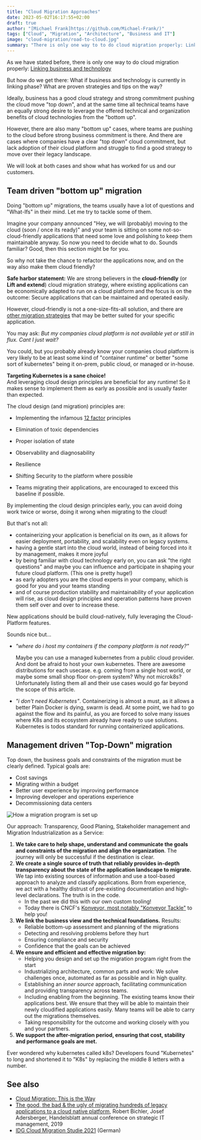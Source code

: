 ```yaml
---
title: "Cloud Migration Approaches"
date: 2023-05-02T16:17:55+02:00
draft: true
author: "[Michael Frank]https://github.com/Michael-Frank/)"
tags: ["Cloud", "Migration", "Architecture", "Business and IT"]
image: "cloud-migration/road-to-cloud.jpg"
summary: "There is only one way to to do cloud migration properly: Linking business and technology. But there are Bottom.up and Top-Down cases as well."
---
```


As we have stated before, there is only one way to do cloud migration properly: [Linking business and technology](https://blog.qaware.de/posts/cloud-migration-this-is-the-way/)

But how do we get there: What if business and technology is currently in linking phase? What are proven strategies and tips on the way?

Ideally, business has a good cloud strategy and strong commitment pushing the cloud move "top down", and at the same time all technical teams have an equally strong desire to leverage the offered technical and organization benefits of cloud technologies from the "bottom up".

However, there are also many "bottom up" cases, where teams are pushing to the cloud before strong business commitment is there.
And there are cases where companies have a clear "top down" cloud commitment, but lack adoption of their cloud platform and struggle to find a good strategy to move over their legacy landscape.

We will look at both cases and show what has worked for us and our customers.


## Team driven "bottom up" migration
Doing "bottom up" migrations, the teams usually have a lot of questions and "What-Ifs" in their mind. Let me try to tackle some of them.

Imagine your company announced "Hey, we will (probably) moving to the cloud (soon / once its ready)" and your team is sitting on some not-so-cloud-friendly applications that need some love and polishing to keep them maintainable anyway. So now you need to decide what to do.
Sounds familiar? Good, then this section might be for you.

So why not take the chance to refactor the applications now, and on the way also make them cloud friendly?

**Safe harbor statement:**
We are strong believers in the **cloud-friendly** (or **Lift and extend**) cloud migration strategy, where existing  applications can be economically adapted to run on a cloud platform and the focus is on the outcome: Secure applications that can be maintained and operated easily. 

However, cloud-friendly is not a one-size-fits-all solution, and there are [other migration strategies](https://blog.qaware.de/posts/cloud-migration-this-is-the-way/) that may be better suited for your specific application.

You may ask: _But my companies cloud platform is not available yet or still in flux. Cant I just wait?_

You could, but you probably already know your companies cloud platform is very likely to be at least some kind of "container runtime" or better "some sort of kubernetes" being it on-prem, public cloud, or managed or in-house.

**Targeting Kubernetes is a sane choice!**  
And leveraging cloud design principles are beneficial for any runtime! So it makes sense to implement them as early as possible and is usually faster than expected.


The cloud design (and migration) principles are:
* Implementing the infamous  [12 factor](https://12factor.net/) principles
* Elimination of toxic dependencies
* Proper isolation of state
* Observability and diagnosability
* Resilience
* Shifting Security to the platform where possible

* Teams migrating their applications, are encouraged to exceed this baseline if possible.

By implementing the cloud design principles early, you can avoid doing work twice or worse, doing it wrong when migrating to the cloud! 

But that's not all:
- containerizing your application is beneficial on its own, as it allows for easier deployment, portability, and scalability even on legacy systems.
- having a gentle start into the cloud world, instead of being forced into it by management, makes it more joyful 
- by being familiar with cloud technology early on, you can ask "the right questions" and maybe you can influence and participate in shaping your future cloud platform.
  (This one is pretty huge!)
- as early adopters you are the cloud experts in your company, which is good for you and your teams standing
- and of course production stability and maintainability of your application will rise, as cloud design principles and operation patterns have proven them self over and over to increase these.


New applications should be build cloud-natively, fully leveraging the Cloud-Platform features.

Sounds nice but...
- _"where do i host my containers if the company platform is not ready?"_ 
   
   Maybe you can use a managed kubernetes from a public cloud provider. And dont be afraid to host your own kubernetes. There are awesome distributions for each usecase. e.g. coming from a single host world, or maybe some small shop floor on-prem system? Why not microk8s? Unfortunately listing them all and their use cases would go far beyond the scope of this article.

- _"i don't need Kubernetes"_. 
   Containerizing is almost a must, as it allows a better
   Plain Docker is dying, swarm is dead. At some point, we had to go against the flow and its painful, as you are forced to solve many issues where K8s and its ecosystem already have ready to use solutions. Kubernetes is todos standard for running containerized applications.



## Management driven "Top-Down" migration
Top down, the business goals and constraints of the migration must be clearly defined.
Typical goals are:

* Cost savings
* Migrating within a budget
* Better user experience by improving performance
* Improving developer and operations experience
* Decommissioning data centers

![How a migration program is set up](/images/cloud-migration/migration-program-setup.jpg)

Our approach: Transparency, Good Planing, Stakeholder management and Migration Industrialization as a Service:

1. **We take care to help shape, understand and communicate the goals and constraints of the migration and align the organization**.
   The journey will only be successful if the destination is clear.
2. **We create a single source of truth that reliably provides in-depth transparency about the state of the application landscape to migrate.**
   We tap into existing sources of information and use a tool-based approach to analyze and classify applications.
   Born from experience, we act with a healthy distrust of pre-existing documentation and high-level declarations. The truth is in the code.
    - In the past we did this with our own custom tooling!
    - Today there is CNCF's [Konveyor, most notably "Konveyor Tackle"](https://www.konveyor.io/) to help you!
3. **We link the business view and the technical foundations.** Results:
    * Reliable bottom-up assessment and planning of the migrations
    * Detecting and resolving problems before they hurt
    * Ensuring compliance and security
    * Confidence that the goals can be achieved
4. **We ensure and efficient and effective migration by:**
    * Helping you design and set up the migration program right from the start
    * Industrializing architecture, common parts and work:
      We solve challenges once, automated as far as possible and in high quality.
    * Establishing an *inner source* approach, facilitating communication and providing transparency across teams.
    * Including enabling from the beginning. The existing teams know their applications best. We ensure that they will be
      able to maintain their newly cloudified applications easily. Many teams will be able to carry out the migrations themselves.
    * Taking responsibility for the outcome and working closely with you and your partners.
5. **We support the after-migration period, ensuring that cost, stability and performance goals are met.**


Ever wondered why kubernetes called k8s? Developers found "Kubernetes" to long and shortened it to "K8s" by replacing the middle 8 letters with a number.


## See also
* [Cloud Migration: This is the Way](https://blog.qaware.de/posts/cloud-migration-this-is-the-way/)
* [The good, the bad & the ugly of migrating hundreds of legacy applications to a cloud native platform](https://www.slideshare.net/QAware/the-good-the-bad-the-ugly-of-migrating-hundreds-of-legacy-applications-to-a-cloud-native-platform), Robert Bichler, Josef Adersberger, Handelsblatt annual conference on strategic IT management, 2019
* [IDG Cloud Migration Studie 2021](https://info.qaware.de/de-de/cloud-migration-studie-2021) (German)

